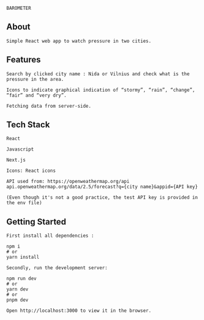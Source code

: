     BAROMETER 

## About

    Simple React web app to watch pressure in two cities. 


## Features 

    Search by clicked city name : Nida or Vilnius and check what is the pressure in the area. 

    Icons to indicate graphical indication of “stormy”, “rain”, “change”, “fair” and “very dry”.

    Fetching data from server-side.


## Tech Stack 

    React

    Javascript

    Next.js

    Icons: React icons
     
    API used from: https://openweathermap.org/api
    api.openweathermap.org/data/2.5/forecast?q={city name}&appid={API key}

    (Even though it's not a good practice, the test API key is provided in the env file)



## Getting Started

    First install all dependencies :

    npm i
    # or 
    yarn install

    Secondly, run the development server:

    npm run dev
    # or
    yarn dev
    # or
    pnpm dev

    Open http://localhost:3000 to view it in the browser.